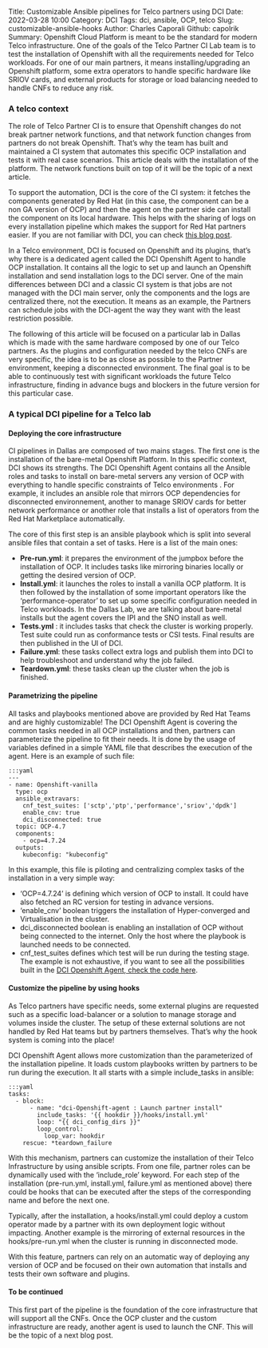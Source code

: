 Title: Customizable Ansible pipelines for Telco partners using DCI
Date: 2022-03-28 10:00
Category: DCI
Tags: dci, ansible, OCP, telco
Slug: customizable-ansible-hooks
Author: Charles Caporali
Github: capolrik
Summary: Openshift Cloud Platform is meant to be the standard for modern Telco infrastructure. One of the goals of the Telco Partner CI Lab team is to test the installation of Openshift with all the requirements needed for Telco workloads. For one of our main partners, it means installing/upgrading an Openshift platform, some extra operators to handle specific hardware like SRIOV cards, and external products for storage or load balancing needed to handle CNFs to reduce any risk.

### A telco context

 The role of Telco Partner CI is to ensure that Openshift changes do not break partner network functions, and that network function changes from partners do not break Openshift. That’s why the team has built and maintained a CI system that automates this specific OCP installation and tests it with real case scenarios. This article deals with the installation of the platform. The network functions built on top of it will be the topic of a next article.

To support the automation, DCI is the core of the CI system: it fetches the components generated by Red Hat (in this case, the component can be a non GA version of OCP) and then the agent on the partner side can install the component on its local hardware. This helps with the sharing of logs on every installation pipeline which makes the support for Red Hat partners easier. If you are not familiar with DCI, you can check [this blog post](https://blog.distributed-ci.io/introduction-to-the-red-hat-distributed-ci.html).

 In a Telco environment, DCI is focused on Openshift and its plugins, that’s why there is a dedicated agent called the DCI Openshift Agent to handle OCP installation. It contains all the logic to set up and launch an Openshift installation and send installation logs to the DCI server. One of the main differences between DCI and a classic CI system is that  jobs are not managed with the DCI main server, only the components and the logs are centralized there, not the execution. It means as an example, the Partners can schedule jobs with the DCI-agent the way they want with the least restriction possible.

The following of this article will be focused on a particular lab in Dallas which is made with the same hardware composed by one of our Telco partners. As the plugins and configuration needed by the telco CNFs are very specific, the idea is to be as close as possible to the Partner environment, keeping a disconnected environment. The final goal is to be able to continuously test with significant workloads the future Telco infrastructure, finding in advance bugs and blockers in the future version for this particular case.

### A typical DCI pipeline for a Telco lab

#### Deploying the core infrastructure

CI pipelines in Dallas are composed of two mains stages. The first one is the installation of the bare-metal Openshift Platform. In this specific context, DCI shows its strengths. The DCI Openshift Agent contains all the Ansible roles and tasks to install on bare-metal servers any version of OCP with everything to handle specific constraints of Telco environments . For example, it includes an ansible role that mirrors OCP dependencies for disconnected environnement, another to manage SRIOV cards for better network performance  or another role that installs a list of operators from the Red Hat Marketplace automatically.


The core of this first step is an ansible playbook which is split into several ansible files that contain a set of tasks. Here is a list of the main ones:

- **Pre-run.yml**: it prepares the environment of the jumpbox before the installation of OCP. It includes tasks like mirroring binaries locally or getting the desired version of OCP.
- **Install.yml**: it launches the roles to install a vanilla OCP platform. It is then followed by the installation of some important operators like the ‘performance-operator’ to set up some specific configuration needed in Telco workloads. In the Dallas Lab, we are talking about bare-metal installs but the agent covers the IPI and the SNO install as well.
- **Tests.yml** : it includes tasks that check the cluster is working properly. Test suite could run as conformance tests or CSI tests. Final results are then published in the UI of DCI.
- **Failure.yml**: these tasks collect extra logs and publish them into DCI to help troubleshoot and understand why the job failed.
- **Teardown.yml**: these tasks clean up the cluster when the job is finished.


#### Parametrizing the pipeline

All tasks and playbooks mentioned above are provided by Red Hat Teams and are highly customizable! The DCI Openshift Agent is covering the common tasks needed in all OCP installations and then, partners can parameterize the pipeline to fit their needs. It is done by the usage of variables defined in a simple YAML file that describes the execution of the agent. Here is an example of such file:

    :::yaml
    ---
    - name: Openshift-vanilla
      type: ocp
      ansible_extravars:
        cnf_test_suites: ['sctp','ptp','performance','sriov','dpdk']
        enable_cnv: true
        dci_disconnected: true
      topic: OCP-4.7
      components:
        - ocp=4.7.24
      outputs:
        kubeconfig: "kubeconfig"

In this example, this file is piloting and centralizing complex tasks of the installation in a very simple way:
* ‘OCP=4.7.24’ is defining which version of OCP to install. It could have also fetched an RC version for testing in advance versions.
* ‘enable_cnv’ boolean triggers the installation of Hyper-converged and Virtualisation in the cluster.
* dci_disconnected boolean is enabling an installation of OCP without being connected to the internet. Only the host where the playbook is launched needs to be connected.
* cnf_test_suites defines which test will be run during the testing stage.
The example is not exhaustive, if you want to see all the possibilities built in the [DCI Openshift Agent, check the code here](https://github.com/redhat-cip/dci-Openshift-agent).


#### Customize the pipeline by using hooks

As Telco partners have specific needs, some external plugins are requested such as a specific load-balancer or a solution to manage storage and volumes inside the cluster. The setup of these external solutions are not handled by Red Hat teams but by partners themselves. That’s why the hook system is coming into the place!

DCI Openshift Agent allows more customization than the parameterized of the installation pipeline. It loads custom playbooks written by partners to be run during the execution. It all starts with a simple include_tasks in ansible:

    :::yaml
    tasks:
      - block:
          - name: "dci-Openshift-agent : Launch partner install"
            include_tasks: '{{ hookdir }}/hooks/install.yml'
            loop: "{{ dci_config_dirs }}"
            loop_control:
              loop_var: hookdir
        rescue: *teardown_failure

With this mechanism, partners can customize the installation of their Telco Infrastructure by using ansible scripts. From one file, partner roles can be dynamically used with the ‘include_role’ keyword. For each step of the installation (pre-run.yml, install.yml, failure.yml as mentioned above) there could be hooks that can be executed after the steps of the corresponding name and before the next one.

Typically, after the installation, a hooks/install.yml could deploy a custom operator made by a partner with its own deployment logic without impacting. Another example is the mirroring of external resources in the hooks/pre-run.yml when the cluster is running in disconnected mode.

With this feature, partners can rely on an automatic way of deploying any version of OCP and be focused on their own automation that installs and tests their own software and plugins.

#### To be continued

This first part of the pipeline is the foundation of the core infrastructure that will support all the CNFs.  Once the OCP cluster and the custom infrastructure are ready, another agent is used to launch the CNF. This will be the topic of a next blog post.
